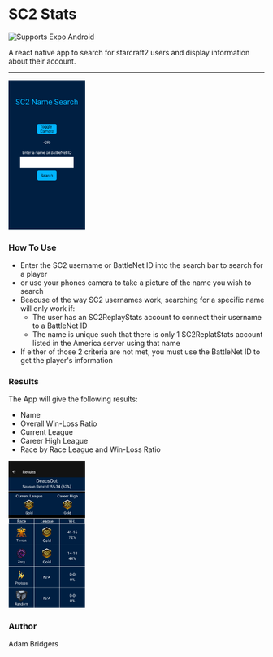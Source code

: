 # SC2 Stats
<p><img alt="Supports Expo Android" longdesc="Supports Expo Android" src="https://img.shields.io/badge/Android-4630EB.svg?style=flat-square&logo=ANDROID&labelColor=A4C639&logoColor=fff" />
<p>
A react native app to search for starcraft2 users and display information about their account. 

---
<img src = './images/homeScreen.png' width = '30%' height = '30%'/>

### How To Use
  * Enter the SC2 username or BattleNet ID into the search bar to search for a player
  * or use your phones camera to take a picture of the name you wish to search
  * Beacuse of the way SC2 usernames work, searching for a specific name will only work if:
    * The user has an SC2ReplayStats account to connect their username to a BattleNet ID
    * The name is unique such that there is only 1 SC2ReplatStats account listed in the America server using that name
  * If either of those 2 criteria are not met, you must use the BattleNet ID to get the player's information
### Results
  The App will give the following results:
  * Name
  * Overall Win-Loss Ratio
  * Current League
  * Career High League
  * Race by Race League and Win-Loss Ratio
  <img src = './images/exampleData.png' width = '30%' height = '30%'/>

  ### Author
  Adam Bridgers
